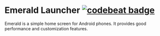 # Emerald Launcher [![codebeat badge](https://codebeat.co/badges/99f8e462-4277-422f-a077-72769c740a45)](https://codebeat.co/projects/github-com-henridellal-emerald-master)
Emerald is a simple home screen for Android phones. It provides good performance and customization features.
